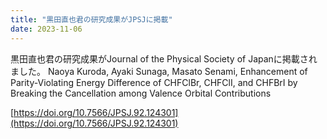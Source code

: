 ```yaml
---
title: "黒田直也君の研究成果がJPSJに掲載"
date: 2023-11-06
---
```


黒田直也君の研究成果がJournal of the Physical Society of Japanに掲載されました。
Naoya Kuroda, Ayaki Sunaga, Masato Senami, Enhancement of Parity-Violating Energy Difference of CHFClBr, CHFClI, and CHFBrI by Breaking the Cancellation among Valence Orbital Contributions

[https://doi.org/10.7566/JPSJ.92.124301](https://doi.org/10.7566/JPSJ.92.124301)
